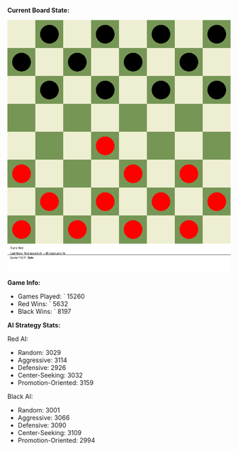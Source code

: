 
**Current Board State:**  
<!-- START_GIF -->
![Checkers Game](./checkers_game.gif)
<!-- END_GIF -->

**Game Info:**  
- Games Played: `<!-- GAMES_PLAYED --> 15260
- Red Wins: `<!-- RED_WINS --> 5632
- Black Wins: `<!-- BLACK_WINS --> 8197

<!-- AI_STATS -->
**AI Strategy Stats:**

Red AI:
- Random: 3029
- Aggressive: 3114
- Defensive: 2926
- Center-Seeking: 3032
- Promotion-Oriented: 3159

Black AI:
- Random: 3001
- Aggressive: 3066
- Defensive: 3090
- Center-Seeking: 3109
- Promotion-Oriented: 2994
